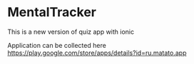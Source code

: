 # MentalTracker
This is a new version of quiz app with ionic 

Application can be collected here https://play.google.com/store/apps/details?id=ru.matato.app
